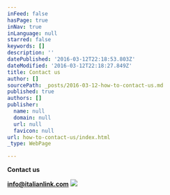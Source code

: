 ```yaml
---
inFeed: false
hasPage: true
inNav: true
inLanguage: null
starred: false
keywords: []
description: ''
datePublished: '2016-03-12T22:18:53.803Z'
dateModified: '2016-03-12T22:18:27.849Z'
title: Contact us
author: []
sourcePath: _posts/2016-03-12-how-to-contact-us.md
published: true
authors: []
publisher:
  name: null
  domain: null
  url: null
  favicon: null
url: how-to-contact-us/index.html
_type: WebPage

---
```

**Contact us**

**info@italianlink.com**
![](https://s3-us-west-2.amazonaws.com/the-grid-img/p/5878c8076302229d24385eaf726676be16b7dbeb.png)